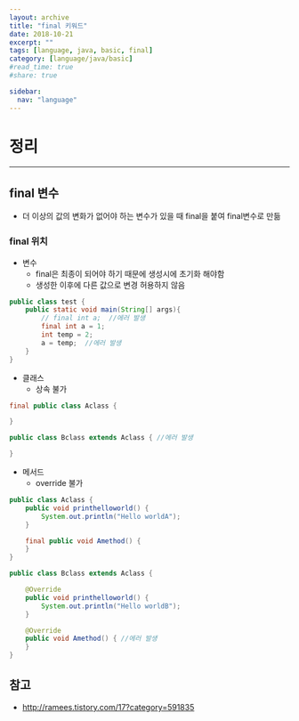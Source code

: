 ```yaml
---
layout: archive
title: "final 키워드"
date: 2018-10-21
excerpt: ""
tags: [language, java, basic, final]
category: [language/java/basic]
#read_time: true
#share: true

sidebar:
  nav: "language"
---
```


# 정리

* * *

## final 변수

* 더 이상의 값의 변화가 없어야 하는 변수가 있을 때 final을 붙여 final변수로 만듦

### final 위치

* 변수
  * final은 최종이 되어야 하기 때문에 생성시에 초기화 해야함
  * 생성한 이후에 다른 값으로 변경 허용하지 않음

```java
public class test {
    public static void main(String[] args){
        // final int a;  //에러 발생
        final int a = 1;
        int temp = 2;
        a = temp;  //에러 발생
    }
}
```

* 클래스
  * 상속 불가

```java
final public class Aclass {

}

public class Bclass extends Aclass { //에러 발생

}
```

* 메서드
  * override 불가

```java
public class Aclass {
    public void printhelloworld() {
        System.out.println("Hello worldA");
    }

    final public void Amethod() {
    }
}

public class Bclass extends Aclass {

    @Override
    public void printhelloworld() {
        System.out.println("Hello worldB");
    }

    @Override
    public void Amethod() { //에러 발생
    }
}
```

## 참고

* <http://ramees.tistory.com/17?category=591835>